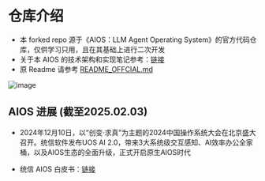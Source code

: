 # 仓库介绍
- 本 forked repo 源于《AIOS：LLM Agent Operating System》的官方代码仓库，仅供学习只用，且在其基础上进行二次开发
- 关于本 AIOS 的技术架构和实现笔记参考：[链接](https://zhuanlan.zhihu.com/p/691420682)
- 原 Readme 请参考 [README_OFFCIAL.md](https://github.com/marshwallen/AIOS/blob/main/README_OFFCIAL.md)

![image](https://github.com/marshwallen/AIOS/raw/main/docs/assets/aios-figs/architecture.jpg)

## AIOS 进展 (截至2025.02.03)
- 2024年12月10日，以“创变·求真”为主题的2024中国操作系统大会在北京盛大召开。统信软件发布UOS AI 2.0，带来3大系统级交互感知、AI效率办公全家桶，以及AIOS生态的全面升级，正式开启原生AIOS时代

- 统信 AIOS 白皮书：[链接](https://www.uniontech.com/uploads/files/2024/1211/EBxSxmGQPueicnpX7CM0AJZdsZ708Zlh3stJIrs5.pdf)